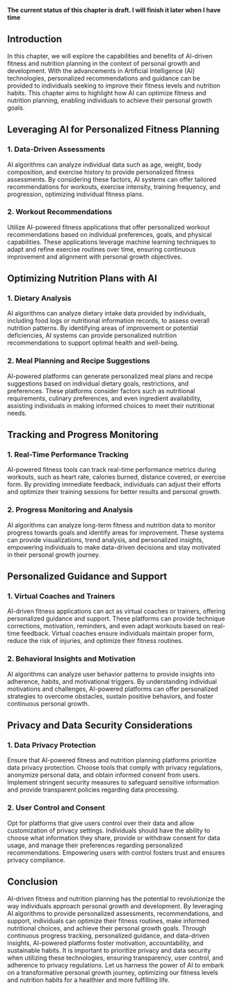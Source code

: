 **The current status of this chapter is draft. I will finish it later when I have time**

Introduction
------------

In this chapter, we will explore the capabilities and benefits of AI-driven fitness and nutrition planning in the context of personal growth and development. With the advancements in Artificial Intelligence (AI) technologies, personalized recommendations and guidance can be provided to individuals seeking to improve their fitness levels and nutrition habits. This chapter aims to highlight how AI can optimize fitness and nutrition planning, enabling individuals to achieve their personal growth goals.

Leveraging AI for Personalized Fitness Planning
-----------------------------------------------

### 1. Data-Driven Assessments

AI algorithms can analyze individual data such as age, weight, body composition, and exercise history to provide personalized fitness assessments. By considering these factors, AI systems can offer tailored recommendations for workouts, exercise intensity, training frequency, and progression, optimizing individual fitness plans.

### 2. Workout Recommendations

Utilize AI-powered fitness applications that offer personalized workout recommendations based on individual preferences, goals, and physical capabilities. These applications leverage machine learning techniques to adapt and refine exercise routines over time, ensuring continuous improvement and alignment with personal growth objectives.

Optimizing Nutrition Plans with AI
----------------------------------

### 1. Dietary Analysis

AI algorithms can analyze dietary intake data provided by individuals, including food logs or nutritional information records, to assess overall nutrition patterns. By identifying areas of improvement or potential deficiencies, AI systems can provide personalized nutrition recommendations to support optimal health and well-being.

### 2. Meal Planning and Recipe Suggestions

AI-powered platforms can generate personalized meal plans and recipe suggestions based on individual dietary goals, restrictions, and preferences. These platforms consider factors such as nutritional requirements, culinary preferences, and even ingredient availability, assisting individuals in making informed choices to meet their nutritional needs.

Tracking and Progress Monitoring
--------------------------------

### 1. Real-Time Performance Tracking

AI-powered fitness tools can track real-time performance metrics during workouts, such as heart rate, calories burned, distance covered, or exercise form. By providing immediate feedback, individuals can adjust their efforts and optimize their training sessions for better results and personal growth.

### 2. Progress Monitoring and Analysis

AI algorithms can analyze long-term fitness and nutrition data to monitor progress towards goals and identify areas for improvement. These systems can provide visualizations, trend analysis, and personalized insights, empowering individuals to make data-driven decisions and stay motivated in their personal growth journey.

Personalized Guidance and Support
---------------------------------

### 1. Virtual Coaches and Trainers

AI-driven fitness applications can act as virtual coaches or trainers, offering personalized guidance and support. These platforms can provide technique corrections, motivation, reminders, and even adapt workouts based on real-time feedback. Virtual coaches ensure individuals maintain proper form, reduce the risk of injuries, and optimize their fitness routines.

### 2. Behavioral Insights and Motivation

AI algorithms can analyze user behavior patterns to provide insights into adherence, habits, and motivational triggers. By understanding individual motivations and challenges, AI-powered platforms can offer personalized strategies to overcome obstacles, sustain positive behaviors, and foster continuous personal growth.

Privacy and Data Security Considerations
----------------------------------------

### 1. Data Privacy Protection

Ensure that AI-powered fitness and nutrition planning platforms prioritize data privacy protection. Choose tools that comply with privacy regulations, anonymize personal data, and obtain informed consent from users. Implement stringent security measures to safeguard sensitive information and provide transparent policies regarding data processing.

### 2. User Control and Consent

Opt for platforms that give users control over their data and allow customization of privacy settings. Individuals should have the ability to choose what information they share, provide or withdraw consent for data usage, and manage their preferences regarding personalized recommendations. Empowering users with control fosters trust and ensures privacy compliance.

Conclusion
----------

AI-driven fitness and nutrition planning has the potential to revolutionize the way individuals approach personal growth and development. By leveraging AI algorithms to provide personalized assessments, recommendations, and support, individuals can optimize their fitness routines, make informed nutritional choices, and achieve their personal growth goals. Through continuous progress tracking, personalized guidance, and data-driven insights, AI-powered platforms foster motivation, accountability, and sustainable habits. It is important to prioritize privacy and data security when utilizing these technologies, ensuring transparency, user control, and adherence to privacy regulations. Let us harness the power of AI to embark on a transformative personal growth journey, optimizing our fitness levels and nutrition habits for a healthier and more fulfilling life.
